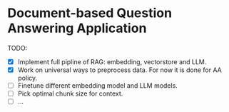 # Document-based Question Answering Application

TODO:
- [x] Implement full pipline of RAG: embedding, vectorstore and LLM.
- [x] Work on universal ways to preprocess data. For now it is done for AA policy.
- [ ] Finetune different embedding model and LLM models.
- [ ] Pick optimal chunk size for context.
- [ ] ...
